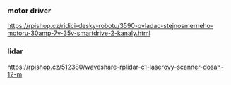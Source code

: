 ### motor driver
https://rpishop.cz/ridici-desky-robotu/3590-ovladac-stejnosmerneho-motoru-30amp-7v-35v-smartdrive-2-kanaly.html

### lidar
https://rpishop.cz/512380/waveshare-rplidar-c1-laserovy-scanner-dosah-12-m
